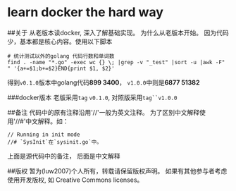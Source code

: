learn docker the hard way
=========================

##关于
从老版本读docker, 深入了解基础实现。
为什么从老版本开始。 因为代码少，基本都是核心内容。使用以下脚本

	# 统计测试以外的golang 代码行数和单词数
	find . -name "*.go" -exec wc {} \; |grep -v "_test" |sort -u |awk -F" " '{a+=$1;b+=$2}END{print $1, $2}'
得到`v0.1.0`版本中golang代码**899 3400**，
`v1.0.0`中则是**6877 51382**

###docker版本
老版采用`tag` `v0.1.0`, 
对照版采用`tag``v1.0.0`

##备注
代码中的原有注释沿用'//'一般为英文注释。
为了区别中文解释使用'//#'中文解释。如：

	// Running in init mode
	//# `SysInit`在`sysinit.go`中。
上面是源代码中的备注， 后面是中文解释

##版权
暂为(luw2007)个人所有，转载请保留版权声明。
如果有其他参与者考虑使用开发版权, 如 Creative Commons licenses。
